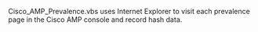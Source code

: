 Cisco_AMP_Prevalence.vbs uses Internet Explorer to visit each prevalence page in the Cisco AMP console and record hash data.